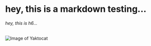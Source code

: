 # hey, this is a markdown testing...
###### hey, this is h6...
![Image of Yaktocat](https://octodex.github.com/images/yaktocat.png)
